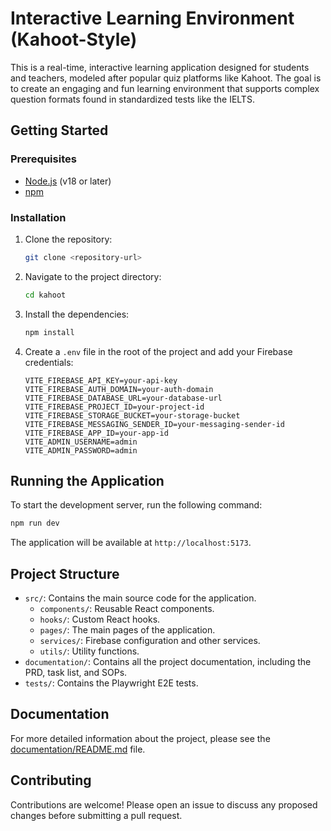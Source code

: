 # Interactive Learning Environment (Kahoot-Style)

This is a real-time, interactive learning application designed for students and teachers, modeled after popular quiz platforms like Kahoot. The goal is to create an engaging and fun learning environment that supports complex question formats found in standardized tests like the IELTS.

## Getting Started

### Prerequisites

*   [Node.js](https://nodejs.org/) (v18 or later)
*   [npm](https://www.npmjs.com/)

### Installation

1.  Clone the repository:
    ```bash
    git clone <repository-url>
    ```
2.  Navigate to the project directory:
    ```bash
    cd kahoot
    ```
3.  Install the dependencies:
    ```bash
    npm install
    ```
4.  Create a `.env` file in the root of the project and add your Firebase credentials:
    ```
    VITE_FIREBASE_API_KEY=your-api-key
    VITE_FIREBASE_AUTH_DOMAIN=your-auth-domain
    VITE_FIREBASE_DATABASE_URL=your-database-url
    VITE_FIREBASE_PROJECT_ID=your-project-id
    VITE_FIREBASE_STORAGE_BUCKET=your-storage-bucket
    VITE_FIREBASE_MESSAGING_SENDER_ID=your-messaging-sender-id
    VITE_FIREBASE_APP_ID=your-app-id
    VITE_ADMIN_USERNAME=admin
    VITE_ADMIN_PASSWORD=admin
    ```

## Running the Application

To start the development server, run the following command:

```bash
npm run dev
```

The application will be available at `http://localhost:5173`.

## Project Structure

*   `src/`: Contains the main source code for the application.
    *   `components/`: Reusable React components.
    *   `hooks/`: Custom React hooks.
    *   `pages/`: The main pages of the application.
    *   `services/`: Firebase configuration and other services.
    *   `utils/`: Utility functions.
*   `documentation/`: Contains all the project documentation, including the PRD, task list, and SOPs.
*   `tests/`: Contains the Playwright E2E tests.

## Documentation

For more detailed information about the project, please see the [documentation/README.md](documentation/README.md) file.

## Contributing

Contributions are welcome! Please open an issue to discuss any proposed changes before submitting a pull request.
